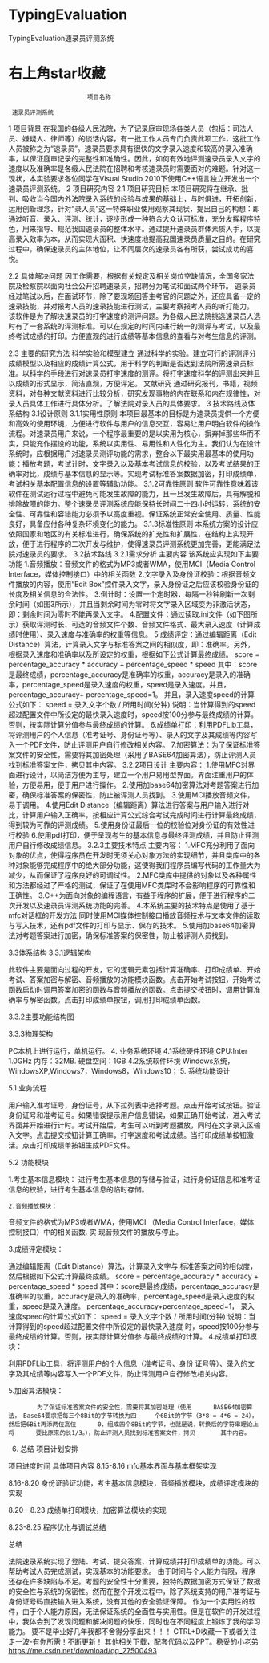 # TypingEvaluation
TypingEvaluation速录员评测系统
# 右上角star收藏
   


                          项目名称
  
     速录员评测系统  
 
1	项目背景
    在我国的各级人民法院，为了记录庭审现场各类人员（包括：司法人员、嫌疑人、律师等）的谈话内容，有一批工作人员专门负责此项工作，这批工作人员被称之为“速录员”。速录员要求具有很快的文字录入速度和较高的录入准确率，以保证庭审记录的完整性和准确性。因此，如何有效地评测速录员录入文字的速度以及准确率是各级人民法院在招聘和考核速录员时需要面对的难题。针对这一现状，本实验要求各位同学在Visual Studio 2010下使用C++语言独立开发出一个速录员评测系统。
2  项目研究内容
  2.1  项目研究目标
本项目研究将在继承、批判、吸收当今国内外法院录入系统的经验与成果的基础上，与时俱进，开拓创新，运用创新理念，针对“录入员”这一特殊职业使用观察其现状，提出自己的构想：即通过听音、录入、评测、统计，逐步形成一种符合大众认可标准，充分发挥程序特色，用来指导、规范我国速录员的整体水平。通过提升速录员群体素质入手，以提高录入效率为本，从而实现大面积、快速度地提高我国速录员质量之目的。在研究过程中，确保速录员的主体地位，让不同层次的速录员各有所获，尝试成功的喜悦。
   

2.2	 具体解决问题
 因工作需要，根据有关规定及相关岗位空缺情况，全国多家法院及检察院以面向社会公开招聘速录员，招聘分为笔试和面试两个环节。 速录员经过笔试以后，在面试环节，除了要现场回答主考官的问题之外，还应具备一定的速录技能，并对报考人员的速录技能进行测试，主要考察报考人员的听打能力。
    该软件是为了解决速录员的打字速度的测评问题。为各级人民法院挑选速录员人选时有了一套系统的评测标准。可以在规定的时间内进行统一的测评与考试，以及最终考试成绩的打印。方便直观的进行成绩等基本信息的查看与对考生信息的评测。

  2.3  主要的研究方法
 科学实验和模型建立
通过科学的实验。建立可行的评测评分成绩模型以及相应的成绩计算公式，用于科学的判断是否达到法院所需速录员标准。以科学的手段进行对速录员打字速度的测评。将打字速度科学的评测出来并且以成绩的形式显示，简洁直观，方便评定。
   文献研究
通过研究报刊，书籍，视频资料，对各种文献资料进行比较分析，研究发现事物的内在联系和内在规律性，对录入员具体工作进行具体分析。了解法院对录入员的具体要求。
3  技术路线及体系结构
 3.1设计原则
  3.1.1实用性原则
本项目最基本的目标是为速录员提供一个方便和高效的使用环境，方便进行软件与用户的信息交互，容易让用户明白软件的操作流程。对速录员用户来说，一个程序最重要的是以实用为核心，摒弃掉那些华而不实，只能充作摆设的功能，系统以实用性、易用性和人性化为主。我们认为在设计系统时，应根据用户对速录员测评功能的需求，整合以下最实用最基本的使用功能：播放考题，考试计时，文字录入以及基本考试信息的校验，以及考试结果的正确率对比，成绩与基本信息的显示等。实现考试标准答案数据加密，打印成绩单，考试相关基本配置信息的设置等辅助功能。
  3.1.2可靠性原则
软件可靠性意味着该软件在测试运行过程中避免可能发生故障的能力，且一旦发生故障后，具有解脱和排除故障的能力。整个速录员评测系统应能保持长时间二十四小时运转，系统的安全性、可靠性和容错能力必须予以高度重视。保证系统正常安全使用、质量、性能良好，具备应付各种复杂环境变化的能力。
  3.1.3标准性原则
本系统方案的设计应依照国家和地区的有关标准进行，确保系统的扩充性和扩展性，在结构上实现开放，便于进行程序的二次开发与维护，使得速录员评测系统更加完善，更能满足法院对速录员的要求。
3.2技术路线
  3.2.1需求分析
主要内容
该系统应实现如下主要功能
1.音频播放：音频文件的格式为MP3或者WMA，使用MCI（Media Control Interface，媒体控制接口）中的相关函数
2.文字录入及身份证校验：根据音频文件播放的内容，使用“Edit Box”控件录入文字，录入身份证之后应该校验身份证的长度及相关信息的合法性。
3.倒计时：设置一个定时器，每隔一秒钟刷新一次剩余时间（如图3所示），并且当剩余时间为零时将文字录入区域变为非激活状态，即：剩余时间为零时不能再录入文字。
4.配置文件：通过读取.ini文件（如下图所示）获取评测时长、可选的音频文件个数、音频文件格式、最大录入速度（计算成绩时使用）、录入速度与准确率的权重等信息。
   5.成绩评定：通过编辑距离（Edit Distance）算法，计算录入文字与标准答案之间的相似度，即：准确率。另外，根据录入速度和准确率以及所设定的权重，根据如下公式计算最终成绩。
score = percentage_accuracy * accuracy + percentage_speed * speed
其中：score是最终成绩，percentage_accuracy是准确率的权重，accuracy是录入的准确率，percentage_speed是录入速度的权重，speed是录入速度。并且，percentage_accuracy+ percentage_speed=1。
并且，录入速度speed的计算公式如下：
speed = 录入文字个数 / 所用时间(分钟)
说明：当计算得到的speed超过配置文件中所设定的最快录入速度时，speed按100分参与最终成绩的计算。否则，按实际计算分值参与最终成绩的计算。
   6.成绩单打印：利用PDFLib工具，将评测用户的个人信息（准考证号、身份证号等）、录入的文字及其成绩等内容写入一个PDF文件，防止评测用户自行修改相关内容。
   7.加密算法：为了保证标准答案文件的安全性，需要将其加密处理（采用了BASE64加密算法），防止评测人员找到标准答案文件，拷贝其中内容。
   3.2.2项目设计
主要内容：
1.使用MFC对界面进行设计，以简洁方便为主导，建立一个用户易用型界面。界面注重用户的体验，方便易用，便于用户进行操作。
2.使用加base64加密算法对考题答案进行加密，确保标准答案的保密性，防止被评测人员找到。
3.使用MCI播放音频文件，易于调用。
4.使用Edit Distance（编辑距离）算法进行答案与用户输入进行对比，计算用户输入正确率，按相应计算公式综合考试完成时间进行计算最终成绩，得到较为可靠的评测成绩。
5.使用身份证最后一位的校验位对身份证的有效性进行校验
6.使用pdf打印，便于呈现考生的基本信息与最终评测成绩，并且防止评测用户自行修改成绩信息。
   3.2.3主要技术特点
主要内容：
   1.MFC充分利用了面向对象的优点，使得程序员在开发时无须关心对象方法的实现细节，并且类库中的各种对象能够完成程序中的绝大部分功能，这使得我们程序员编写代码的工作量大为减少，从而保证了程序良好的可调试性。
   2.MFC类库中提供的对象以及各种属性和方法都经过了严格的测试，保证了在使用MFC类库时不会影响程序的可靠性和正确性。
   3.C++为面向对象的编程语言，有益于程序的扩展，便于进行程序的二次开发以及速录员评测系统功能的完善。
4.本系统主要的技术特点是使用了基于mfc对话框的开发方法
同时使用MCI媒体控制接口播放音频技术与文本文件的读取与写入技术，还有pdf文件的打印与显示、保存的技术。
   5.使用加base64加密算法对考题答案进行加密，确保标准答案的保密性，防止被评测人员找到。

  3.3体系结构
   3.3.1逻辑架构

 
 
此软件主要是面向过程的开发，它的逻辑元素包括计算准确率、打印成绩单、开始考试、答案加密与解密、音频播放的功能模块函数。点击开始考试按钮，开始考试函数启动时调用答案加密的函数与音频播放的函数。点击提交按钮时，调用计算准确率与解密函数。点击打印成绩单按钮，调用打印成绩单函数。

 


3.3.2主要功能结构图



 

3.3.3物理架构

   PC本机上进行运行，单机运行。
4. 业务系统环境
4.1系统硬件环境
CPU:Inter 1.0GHz
内存：32MB.
硬盘空间：1GB
4.2系统软件环境
Windows系统，WindowsXP,Windows7，Windows8，Windows10；
5. 系统功能设计

5.1  业务流程





用户输入准考证号，身份证号，从下拉列表中选择考题。点击开始考试按钮。验证身份证号和准考证号。如果错误提示用户信息错误，如果正确开始考试，进入考试界面并开始进行计时。考试开始后，考生可以听到考题播放，同时在文字录入区输入文字。点击提交按钮计算正确率，打字速度和考试成绩。当打印成绩单按钮激活。点击打印成绩单按钮生成PDF文件。

5.2  功能模块
 
1.考生基本信息模块：
进行考生基本信息的存储与验证，进行身份证信息和准考证信息的校验，进行考生基本信息的临时存储。

    2.音频播放模块：
音频文件的格式为MP3或者WMA，使用MCI （Media 			Control Interface，媒体控制接口）中的相关函数. 实			 现音频文件的播放与停止。

   3.成绩评定模块：

通过编辑距离（Edit Distance）算法，计算录入文字与	标准答案之间的相似度，然后根据如下公式计算最终成绩。
score = percentage_accuracy * accuracy + 
        percentage_speed * speed
   其中：score是最终成绩，percentage_accuracy是准确率的权重，accuracy是录入的准确率，percentage_speed是录入速度的权重，speed是录入速度。								percentage_accuracy+percentage_speed=1，
  录入速度speed的计算公式如下：
        speed = 录入文字个数 / 所用时间(分钟)
  说明：当计算得到的speed超过配置文件中所设定的最快录入速度
时，speed按100分参与最终成绩的计算。否则，按实际计算分值参
与最终成绩的计算。
 4.成绩单打印模块：

利用PDFLib工具，将评测用户的个人信息（准考证号、身份
证号等）、录入的文字及其成绩等内容写入一个PDF文件，防止评测用户自行修改相关内容。

5.加密算法模块：

      		为了保证标准答案文件的安全性，需要将其加密处理（使用		BASE64加密算法，　Base64要求把每三个8Bit的字节转换为四		个6Bit的字节（3*8 = 4*6 = 24），然后把6Bit再添两位高位		0，组成四个8Bit的字节，也就是说，转换后的字符串理论上将		要比原来的长1/3。），防止评测人员找到标准答案文件，拷贝		其中内容。

6. 总结
项目计划安排

项目进度时间	具体项目内容
8.15-8.16	mfc基本界面与基本框架实现

8.16-8.20	身份证验证功能，考生基本信息模块，音频播放模块，成绩评定模块的实现

8.20—8.23	成绩单打印模块，加密算法模块的实现

8.23-8.25	程序优化与调试总结



总结

法院速录系统实现了登陆、考试、提交答案、计算成绩并打印成绩单的功能。可以帮助考试人员完成测试，实现基本的功能要求。
由于时间与个人能力有限，程序还存在许多缺陷与不足。考题的安全性十分重要，独特的数据加密方式保证了数据的安全性与系统的保密性。然而在整个开发过程中，除了系统支持的用户准考证与身份证号码直接输入进入系统，没有其他的安全验证保障。
作为一个实用性的软件，由于个人能力原因，无法保证系统的全面性与实用性。但是在软件的开发过程中，我体会到了发现问题和解决问题的快乐，同时也在不同程度上锻炼了我的学习能力。
要不是毕业好几年我都不舍得分享出来！！！ CTRL+D收藏一下或者关注走一波-有你所需！不断更新！ 其他相关下载，配套代码以及PPT。稳妥的小老弟 https://me.csdn.net/download/qq_27500493

